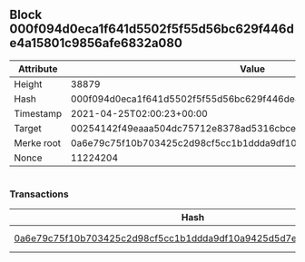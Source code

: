 ## Block 000f094d0eca1f641d5502f5f55d56bc629f446de4a15801c9856afe6832a080

Attribute | Value
--- | ---
Height | 38879
Hash | 000f094d0eca1f641d5502f5f55d56bc629f446de4a15801c9856afe6832a080
Timestamp | 2021-04-25T02:00:23+00:00
Target | 00254142f49eaaa504dc75712e8378ad5316cbcead634704b3734b6271167cc4
Merke root | 0a6e79c75f10b703425c2d98cf5cc1b1ddda9df10a9425d5d7ed0dc779d12219
Nonce | 11224204

```

```

### Transactions

Hash | Amount
--- | ---
[0a6e79c75f10b703425c2d98cf5cc1b1ddda9df10a9425d5d7ed0dc779d12219](0a6e79c75f10b703425c2d98cf5cc1b1ddda9df10a9425d5d7ed0dc779d12219.md) | 10.00000000 SKEPTI 

